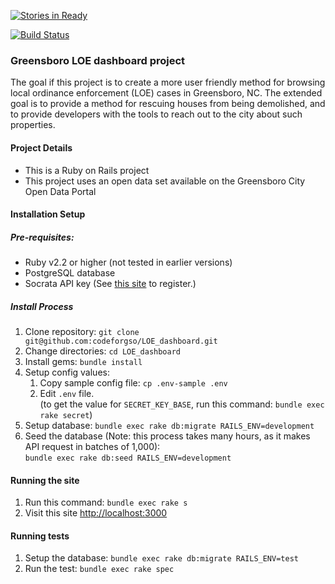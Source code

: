 [![Stories in Ready](https://badge.waffle.io/codeforgso/LOE_dashboard.png?label=ready&title=Ready)](http://waffle.io/codeforgso/LOE_dashboard)

[![Build Status](https://travis-ci.org/codeforgso/LOE_dashboard.svg)](https://travis-ci.org/codeforgso/LOE_dashboard)

### Greensboro LOE dashboard project
The goal if this project is to create a more user friendly method for browsing local ordinance enforcement (LOE) cases in Greensboro, NC. The extended goal is to provide a method for rescuing houses from being demolished, and to provide developers with the tools to reach out to the city about such properties.

#### Project Details
- This is a Ruby on Rails project
- This project uses an open data set available on the Greensboro City Open Data Portal

#### Installation Setup
##### Pre-requisites:
 - Ruby v2.2 or higher (not tested in earlier versions)
 - PostgreSQL database
 - Socrata API key (See [this site](https://dev.socrata.com/register) to register.)

##### Install Process
 1. Clone repository: `git clone git@github.com:codeforgso/LOE_dashboard.git`
 2. Change directories: `cd LOE_dashboard`
 3. Install gems: `bundle install`
 4. Setup config values:
    1. Copy sample config file: `cp .env-sample .env`
    2. Edit `.env` file.  
       (to get the value for `SECRET_KEY_BASE`, run this command: `bundle exec rake secret`)
 5. Setup database: `bundle exec rake db:migrate RAILS_ENV=development`
 6. Seed the database (Note: this process takes many hours, as it makes API request in batches of 1,000):   
    `bundle exec rake db:seed RAILS_ENV=development`

#### Running the site
  1. Run this command: `bundle exec rake s`  
  2. Visit this site [http://localhost:3000](http://localhost:3000)

#### Running tests
  1. Setup the database: `bundle exec rake db:migrate RAILS_ENV=test`
  2. Run the test: `bundle exec rake spec`
